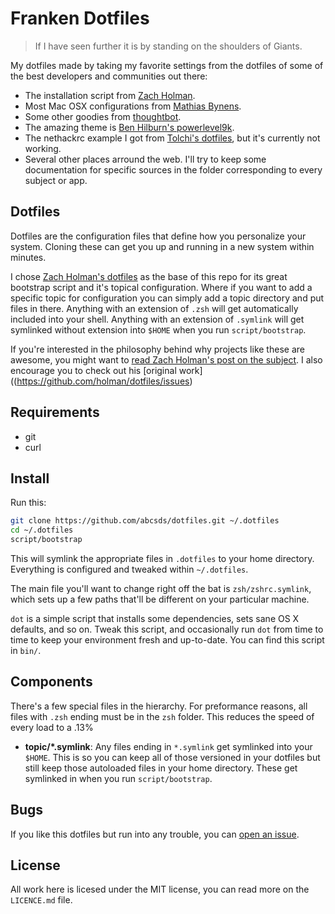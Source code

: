 # Franken Dotfiles

> If I have seen further it is by standing on the shoulders of Giants.

My dotfiles made by taking my favorite settings from the dotfiles of some of the best developers and communities out there:

- The installation script from [Zach Holman](https://github.com/holman).
- Most Mac OSX configurations from [Mathias Bynens](https://github.com/mathiasbynens/dotfiles).
- Some other goodies from [thoughtbot](https://github.com/thoughtbot/dotfiles).
- The amazing theme is [Ben Hilburn's powerlevel9k](https://github.com/bhilburn/powerlevel9k).
- The nethackrc example I got from [Tolchi's dotfiles](https://github.com/Tolchi/dotfile
), but it's currently not working.
- Several other places arround the web. I'll try to keep some documentation for specific sources in the folder corresponding to every subject or app.



## Dotfiles

Dotfiles are the configuration files that define how you personalize your system. Cloning these can get you up and running in a new system within minutes.

I chose [Zach Holman's dotfiles](https://github.com/holman/dotfiles) as the base of this repo for its great bootstrap script and it's topical configuration. Where if you want to add a specific topic for configuration you can simply add a topic directory and put
files in there. Anything with an extension of `.zsh` will get automatically
included into your shell. Anything with an extension of `.symlink` will get
symlinked without extension into `$HOME` when you run `script/bootstrap`.

If you're interested in the philosophy behind why projects like these are
awesome, you might want to [read Zach Holman's post on the
subject](http://zachholman.com/2010/08/dotfiles-are-meant-to-be-forked/). I also encourage you to check out his [original work]((https://github.com/holman/dotfiles/issues)

## Requirements

 - git
 - curl

## Install

Run this:

```sh
git clone https://github.com/abcsds/dotfiles.git ~/.dotfiles
cd ~/.dotfiles
script/bootstrap
```

This will symlink the appropriate files in `.dotfiles` to your home directory.
Everything is configured and tweaked within `~/.dotfiles`.

The main file you'll want to change right off the bat is `zsh/zshrc.symlink`,
which sets up a few paths that'll be different on your particular machine.

`dot` is a simple script that installs some dependencies, sets sane OS X
defaults, and so on. Tweak this script, and occasionally run `dot` from
time to time to keep your environment fresh and up-to-date. You can find
this script in `bin/`.

## Components

There's a few special files in the hierarchy. For preformance reasons, all files with `.zsh` ending must be in the `zsh` folder. This reduces the speed of every load to a .13%

<!-- - **bin/**: Anything in `bin/` will get added to your `$PATH` and be made -->
<!--   available everywhere. -->
<!-- - **topic/\*.zsh**: Any files ending in `.zsh` get loaded into your -->
<!--   environment. -->
<!-- - **topic/completion.zsh**: Any file named `completion.zsh` is loaded -->
<!--   last and is expected to setup autocomplete. -->
- **topic/\*.symlink**: Any files ending in `*.symlink` get symlinked into
  your `$HOME`. This is so you can keep all of those versioned in your dotfiles
  but still keep those autoloaded files in your home directory. These get
  symlinked in when you run `script/bootstrap`.

## Bugs

If you like this dotfiles but run into any trouble, you can [open an issue](https://github.com/abcsds/dotfiles/issues).

## License

All work here is licesed under the MIT license, you can read more on the `LICENCE.md` file.
